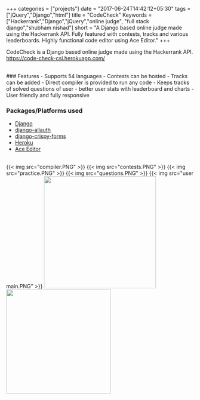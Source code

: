 +++
categories = ["projects"]
date = "2017-06-24T14:42:12+05:30"
tags = ["jQuery","Django","html"]
title = "CodeCheck"
Keywords = ["Hackerrank","Django","jQuery","online judge", "full stack django","shubham nishad"]
short = "A Django based online judge made using the Hackerrank API. Fully featured with contests, tracks and various leaderboards. Highly functional code editor using Ace Editor."
+++

CodeCheck is a Django based online judge made using the Hackerrank API.
https://code-check-csi.herokuapp.com/

<br>
### Features
- Supports 54 languages
- Contests can be hosted
- Tracks can be added
- Direct compiler is provided to run any code
- Keeps tracks of solved questions of user
- better user stats with leaderboard and charts
- User friendly and fully responsive


### Packages/Platforms used

- [Django](https://www.djangoproject.com/)
- [django-allauth](https://github.com/pennersr/django-allauth)
- [django-crispy-forms](http://django-crispy-forms.readthedocs.io/en/latest/)
- [Heroku](https://www.heroku.com/)
- [Ace Editor](https://ace.c9.io/)

<br>
{{< img src="compiler.PNG" >}}
{{< img src="contests.PNG" >}}
{{< img src="practice.PNG" >}}
{{< img src="questions.PNG" >}}
{{< img src="user main.PNG" >}}

<img src="login.png" width="300">
<img src="reset.png" width="280">